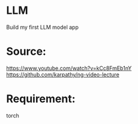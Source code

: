 # LLM
Build my first LLM model app

# Source:
https://www.youtube.com/watch?v=kCc8FmEb1nY
https://github.com/karpathy/ng-video-lecture

# Requirement:
torch
